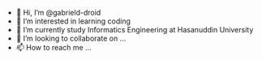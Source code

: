 - 👋 Hi, I’m @gabrield-droid
- 👀 I’m interested in learning coding
- 🌱 I’m currently study Informatics Engineering at Hasanuddin University
- 💞️ I’m looking to collaborate on ...
- 📫 How to reach me ...

<!---
gabrield-droid/gabrield-droid is a ✨ special ✨ repository because its `README.md` (this file) appears on your GitHub profile.
You can click the Preview link to take a look at your changes.
--->
